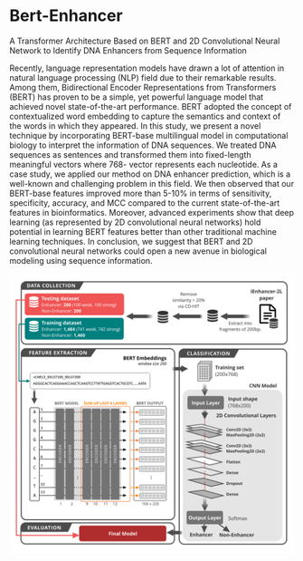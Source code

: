 # Bert-Enhancer
A Transformer Architecture Based on BERT and 2D Convolutional Neural Network to Identify DNA Enhancers from Sequence Information

Recently, language representation models have drawn a lot of attention in natural language processing (NLP) field due to their remarkable results. Among them, Bidirectional Encoder Representations from Transformers (BERT) has proven to be a simple, yet powerful language model that achieved novel state-of-the-art performance. BERT adopted the concept of contextualized word embedding to capture the semantics and context of the words in which they appeared. In this study, we present a novel technique by incorporating BERT-base multilingual model in computational biology to interpret the information of DNA sequences. We treated DNA sequences as sentences and transformed them into fixed-length meaningful vectors where 768- vector represents each nucleotide. As a case study, we applied our method on DNA enhancer prediction, which is a well-known and challenging problem in this field. We then observed that our BERT-base features improved more than 5-10% in terms of sensitivity, specificity, accuracy, and MCC compared to the current state-of-the-art features in bioinformatics. Moreover, advanced experiments show that deep learning (as represented by 2D convolutional neural networks) hold potential in learning BERT features better than other traditional machine learning techniques. In conclusion, we suggest that BERT and 2D convolutional neural networks could open a new avenue in biological modeling using sequence information.

![Image browser window](figures/flowchart.png)
